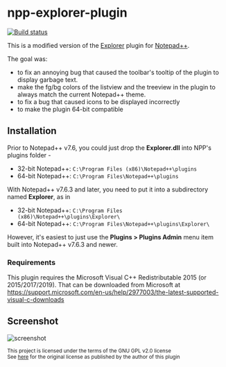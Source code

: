 # npp-explorer-plugin
[![Build status](https://ci.appveyor.com/api/projects/status/0wi7na0rng1k3df3?svg=true)](https://ci.appveyor.com/project/oviradoi/npp-explorer-plugin)

This is a modified version of the [Explorer] plugin for [Notepad++].

The goal was:
- to fix an annoying bug that caused the toolbar's tooltip of the plugin to display garbage text.
- make the fg/bg colors of the listview and the treeview in the plugin to always match the current Notepad++ theme.
- to fix a bug that caused icons to be displayed incorrectly
- to make the plugin 64-bit compatible

## Installation

Prior to Notepad++ v7.6, you could just drop the **Explorer.dll** into NPP's plugins folder -

* 32-bit Notepad++: `C:\Program Files (x86)\Notepad++\plugins`
* 64-bit Notepad++: `C:\Program Files\Notepad++\plugins`

With Notepad++ v7.6.3 and later, you need to put it into a subdirectory named **Explorer**, as in

* 32-bit Notepad++: `C:\Program Files (x86)\Notepad++\plugins\Explorer\`
* 64-bit Notepad++: `C:\Program Files\Notepad++\plugins\Explorer\`

However, it's easiest to just use the **Plugins > Plugins Admin** menu item built into Notepad++ v7.6.3 and newer.

### Requirements

This plugin requires the Microsoft Visual C++ Redistributable 2015 (or 2015/2017/2019).  That can be downloaded from Microsoft at https://support.microsoft.com/en-us/help/2977003/the-latest-supported-visual-c-downloads

## Screenshot
![screenshot]

<sub>This project is licensed under the terms of the GNU GPL v2.0 license<br/>
See [here][original] for the original license as published by the author of this plugin</sub>

[Explorer]: http://sourceforge.net/projects/npp-plugins/files/Explorer/
[Notepad++]: http://notepad-plus-plus.org/
[screenshot]: https://raw.githubusercontent.com/oviradoi/npp-explorer-plugin/master/images/screenshot.png "Screenshot"
[original]: https://github.com/oviradoi/npp-explorer-plugin/tree/master/Explorer
